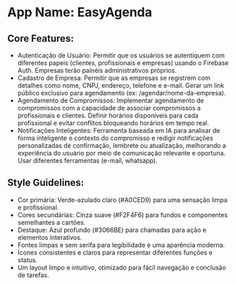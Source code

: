 # **App Name**: EasyAgenda

## Core Features:

- Autenticação de Usuário: Permitir que os usuários se autentiquem com diferentes papeis (clientes, profissionais e empresas) usando o Firebase Auth. Empresas terão painéis administrativos próprios.
- Cadastro de Empresa: Permitir que as empresas se registrem com detalhes como nome, CNPJ, endereço, telefone e e-mail. Gerar um link público exclusivo para agendamento (ex: /agendar/nome-da-empresa).
- Agendamento de Compromissos: Implementar agendamento de compromissos com a capacidade de associar compromissos a profissionais e clientes. Definir horários disponíveis para cada profissional e evitar conflitos bloqueando horários em tempo real.
- Notificações Inteligentes: Ferramenta baseada em IA para analisar de forma inteligente o contexto do compromisso e redigir notificações personalizadas de confirmação, lembrete ou atualização, melhorando a experiência do usuário por meio de comunicação relevante e oportuna. Usar diferentes ferramentas (e-mail, whatsapp).

## Style Guidelines:

- Cor primária: Verde-azulado claro (#A0CED9) para uma sensação limpa e profissional.
- Cores secundárias: Cinza suave (#F2F4F6) para fundos e componentes semelhantes a cartões.
- Destaque: Azul profundo (#3066BE) para chamadas para ação e elementos interativos.
- Fontes limpas e sem serifa para legibilidade e uma aparência moderna.
- Ícones consistentes e claros para representar diferentes funções e status.
- Um layout limpo e intuitivo, otimizado para fácil navegação e conclusão de tarefas.